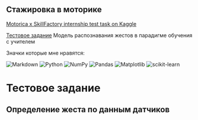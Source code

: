 ## Стажировка в моторике


[Motorica x SkillFactory internship test task on Kaggle](https://www.kaggle.com/competitions/motorica-x-skillfactory-internship-test-task/overview)



[Тестовое задание](https://github.com/hoittoken/Python/tree/master/Py/Projects/progect_motorica) Модель распознавания жестов в парадигме обучения с учителем


Значки которые мне нравятся:

![Markdown](https://img.shields.io/badge/markdown-%23000000.svg?style=for-the-badge&logo=markdown&logoColor=white)
![Python](https://img.shields.io/badge/python-3670A0?style=for-the-badge&logo=python&logoColor=ffdd54)
 ![NumPy](https://img.shields.io/badge/numpy-%23013243.svg?style=for-the-badge&logo=numpy&logoColor=white)
![Pandas](https://img.shields.io/badge/pandas-%23150458.svg?style=for-the-badge&logo=pandas&logoColor=white)
![Matplotlib](https://img.shields.io/badge/Matplotlib-%23ffffff.svg?style=for-the-badge&logo=Matplotlib&logoColor=black)
![scikit-learn](https://img.shields.io/badge/scikit--learn-%23F7931E.svg?style=for-the-badge&logo=scikit-learn&logoColor=white)

# Тестовое задание

## Определение жеста по данным датчиков 


<!--
**hoittoken/hoittoken** is a ✨ _special_ ✨ repository because its `README.md` (this file) appears on your GitHub profile.


- 🔭 I’m currently working on 
- 🌱 I’m currently learning math&ml
- 👯 I’m looking to collaborate on ...
- 🤔 I’m looking for help with ...
- 💬 Ask me about 
- 📫 How to reach me: ...
- 😄 Pronouns: ...
- ⚡ Fun fact: ...
-->
